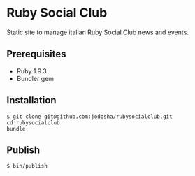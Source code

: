 # Ruby Social Club

Static site to manage italian Ruby Social Club news and events.

## Prerequisites

  * Ruby 1.9.3
  * Bundler gem

## Installation

```shell
$ git clone git@github.com:jodosha/rubysocialclub.git
cd rubysocialclub
bundle
```

## Publish

```shell
$ bin/publish
```
